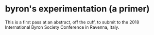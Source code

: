 # byron's experimentation (a primer)

This is a first pass at an abstract, off the cuff, to submit to the 2018 International Byron Society Conference in Ravenna, Italy. 
